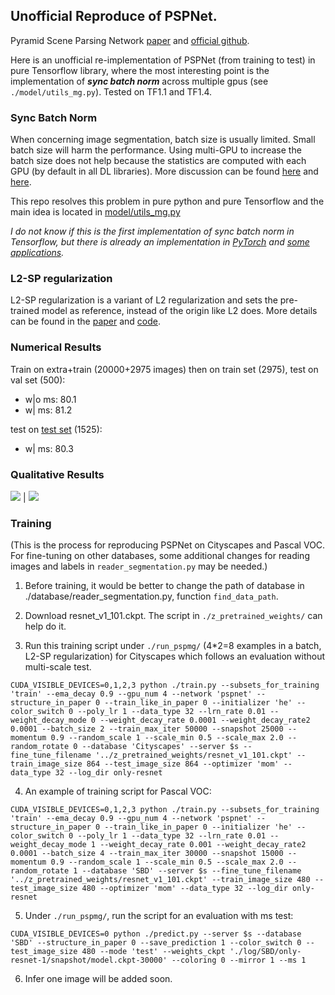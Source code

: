 ## Unofficial Reproduce of PSPNet.

Pyramid Scene Parsing Network [paper](https://arxiv.org/abs/1612.01105) and [official github](https://github.com/hszhao/PSPNet).

Here is an unofficial re-implementation of PSPNet (from training to test) in pure Tensorflow library, where the most interesting point is the implementation of ***sync batch norm*** across multiple gpus (see `./model/utils_mg.py`). Tested on TF1.1 and TF1.4.

### Sync Batch Norm
When concerning image segmentation, batch size is usually limited. Small batch size will harm the performance. Using multi-GPU to increase the batch size does not help because the statistics are computed with each GPU (by default in all DL libraries). More discussion can be found [here](https://github.com/tensorflow/tensorflow/issues/7439) and [here](https://github.com/torch/nn/issues/1071).

This repo resolves this problem in pure python and pure Tensorflow and the main idea is located in [model/utils_mg.py](https://github.com/holyseven/PSPNet-TF-Reproduce/blob/master/model/utils_mg.py)

_I do not know if this is the first implementation of sync batch norm in Tensorflow, but there is already an implementation in [PyTorch](http://hangzh.com/PyTorch-Encoding/syncbn.html) and [some applications](https://github.com/CSAILVision/semantic-segmentation-pytorch)._

### L2-SP regularization
L2-SP regularization is a variant of L2 regularization and sets the pre-trained model as reference, instead of the origin like L2 does. More details can be found in the [paper](https://arxiv.org/abs/1802.01483) and [code](https://github.com/holyseven/TransferLearningClassification).

### Numerical Results

Train on extra+train (20000+2975 images) then on train set (2975), test on val set (500):

- w|o ms: 80.1
- w|  ms: 81.2

test on [test set](https://www.cityscapes-dataset.com/method-details/?submissionID=1148) (1525):
- w| ms: 80.3

### Qualitative Results

![](https://github.com/holyseven/PSPNet-TF-Reproduce/results_examples/berlin_000000_000019_leftImg8bit.png)  |  ![](https://github.com/holyseven/PSPNet-TF-Reproduce/results_examples/berlin_000000_000019_30k-extra-wd1-0_coloring.png)

### Training

(This is the process for reproducing PSPNet on Cityscapes and Pascal VOC. For fine-tuning on other databases, some additional changes for reading images and labels in `reader_segmentation.py` may be needed.)

1. Before training, it would be better to change the path of database in ./database/reader_segmentation.py, function `find_data_path`.

2. Download resnet_v1_101.ckpt. The script in `./z_pretrained_weights/` can help do it.

3. Run this training script under `./run_pspmg/` (4*2=8 examples in a batch, L2-SP regularization) for Cityscapes which follows an evaluation without multi-scale test.

`CUDA_VISIBLE_DEVICES=0,1,2,3 python ./train.py --subsets_for_training 'train' --ema_decay 0.9 --gpu_num 4 --network 'pspnet' --structure_in_paper 0 --train_like_in_paper 0 --initializer 'he' --color_switch 0 --poly_lr 1 --data_type 32 --lrn_rate 0.01 --weight_decay_mode 0 --weight_decay_rate 0.0001 --weight_decay_rate2 0.0001 --batch_size 2 --train_max_iter 50000 --snapshot 25000 --momentum 0.9 --random_scale 1 --scale_min 0.5 --scale_max 2.0 --random_rotate 0 --database 'Cityscapes' --server $s --fine_tune_filename '../z_pretrained_weights/resnet_v1_101.ckpt' --train_image_size 864 --test_image_size 864 --optimizer 'mom' --data_type 32 --log_dir only-resnet`

4. An example of training script for Pascal VOC:

`CUDA_VISIBLE_DEVICES=0,1,2,3 python ./train.py --subsets_for_training 'train' --ema_decay 0.9 --gpu_num 4 --network 'pspnet' --structure_in_paper 0 --train_like_in_paper 0 --initializer 'he' --color_switch 0 --poly_lr 1 --data_type 32 --lrn_rate 0.01 --weight_decay_mode 1 --weight_decay_rate 0.001 --weight_decay_rate2 0.0001 --batch_size 4 --train_max_iter 30000 --snapshot 15000 --momentum 0.9 --random_scale 1 --scale_min 0.5 --scale_max 2.0 --random_rotate 1 --database 'SBD' --server $s --fine_tune_filename '../z_pretrained_weights/resnet_v1_101.ckpt' --train_image_size 480 --test_image_size 480 --optimizer 'mom' --data_type 32 --log_dir only-resnet`

5. Under `./run_pspmg/`, run the script for an evaluation with ms test:

`CUDA_VISIBLE_DEVICES=0 python ./predict.py --server $s --database 'SBD' --structure_in_paper 0 --save_prediction 1 --color_switch 0 --test_image_size 480 --mode 'test' --weights_ckpt './log/SBD/only-resnet-1/snapshot/model.ckpt-30000' --coloring 0 --mirror 1 --ms 1`

6. Infer one image will be added soon.